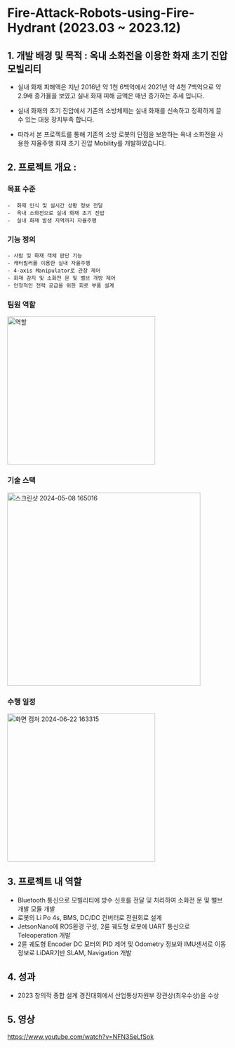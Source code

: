 # Fire-Attack-Robots-using-Fire-Hydrant (2023.03 ~ 2023.12)


## 1. 개발 배경 및 목적 : 옥내 소화전을 이용한 화재 초기 진압 모빌리티

  - 실내 화재 피해액은 지난 2016년 약 1천 6백억에서 2021년 약 4천 7백억으로 약 2.9배 증가율을 보였고 실내 화재 피해 금액은 매년 증가하는 추세 입니다. 
  
  - 실내 화재의 초기 진압에서 기존의 소방체제는 실내 화재를 신속하고 정확하게 끌 수 있는 대응 장치부족 합니다. 
  
  - 따라서 본 프로젝트를 통해 기존의 소방 로봇의 단점을 보완하는 옥내 소화전을 사용한 자율주행 화재 초기 진압 Mobility를 개발하였습니다.



## 2. 프로젝트 개요 :
  
  ### 목표 수준
    -  화재 인식 및 실시간 상황 정보 전달
    -  옥내 소화전으로 실내 화재 초기 진압
    -  실내 화재 발생 지역까지 자율주행
  
  ### 기능 정의
    - 사람 및 화재 객체 판단 기능
    - 캐터필러를 이용한 실내 자율주행
    - 4-axis Manipulator로 관창 제어 
    - 화재 감지 및 소화전 문 및 밸브 개방 제어
    - 안정적인 전력 공급을 위한 회로 부품 설계
  
  ### 팀원 역할
  <img width="337" alt="역할" src="https://github.com/Baby-Blowfish/Initial-Fire-Attack-Robots-using-Fire-Hydrant/assets/168509536/30204cd3-8f68-404c-b17d-ef990e549e62">

  ### 기술 스택
<img width="440" alt="스크린샷 2024-05-08 165016" src="https://github.com/Baby-Blowfish/Initial-Fire-Attack-Robots-using-Fire-Hydrant/assets/168509536/5bc23cc5-38df-49a4-937e-33516c939d4c">


  ### 수행 일정
  <img width="337" alt="화면 캡처 2024-06-22 163315" src="https://github.com/Baby-Blowfish/Initial-Fire-Attack-Robots-using-Fire-Hydrant/assets/168509536/c718252d-7fb9-4246-929a-c7b88b28565e">



## 3. 프로젝트 내 역할 
  - Bluetooth 통신으로 모빌리티에 방수 신호를 전달 및 처리하여 소화전 문 및 밸브 개발 모듈 개발
  - 로봇의 Li Po 4s, BMS, DC/DC 컨버터로 전원회로 설계
  - JetsonNano에 ROS환경 구성, 2륜 궤도형 로봇에 UART 통신으로 Teleoperation 개발
  - 2륜 궤도형 Encoder DC 모터의 PID 제어 및 Odometry 정보와 IMU센서로 이동정보로 LiDAR기반 SLAM, Navigation 개발



## 4. 성과
  - 2023 창의적 종합 설계 경진대회에서 산업통상자원부 장관상(최우수상)을 수상

## 5. 영상    
  https://www.youtube.com/watch?v=NFN3SeLfSok
